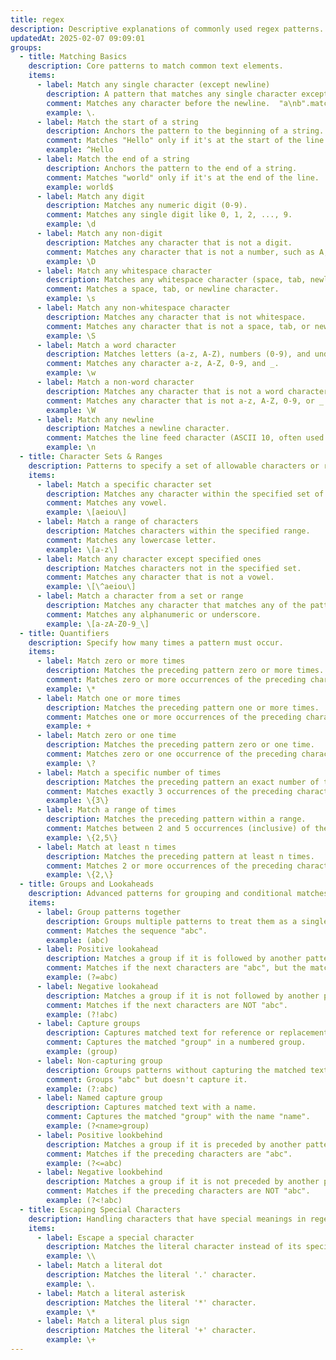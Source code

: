 ```yaml
---
title: regex
description: Descriptive explanations of commonly used regex patterns.
updatedAt: 2025-02-07 09:09:01
groups:
  - title: Matching Basics
    description: Core patterns to match common text elements.
    items:
      - label: Match any single character (except newline)
        description: A pattern that matches any single character except for line breaks.
        comment: Matches any character before the newline.  "a\nb".match(.) only matches "a"
        example: \.
      - label: Match the start of a string
        description: Anchors the pattern to the beginning of a string.
        comment: Matches "Hello" only if it's at the start of the line.
        example: ^Hello
      - label: Match the end of a string
        description: Anchors the pattern to the end of a string.
        comment: Matches "world" only if it's at the end of the line.
        example: world$
      - label: Match any digit
        description: Matches any numeric digit (0-9).
        comment: Matches any single digit like 0, 1, 2, ..., 9.
        example: \d
      - label: Match any non-digit
        description: Matches any character that is not a digit.
        comment: Matches any character that is not a number, such as A, b, $, etc.
        example: \D
      - label: Match any whitespace character
        description: Matches any whitespace character (space, tab, newline, etc.).
        comment: Matches a space, tab, or newline character.
        example: \s
      - label: Match any non-whitespace character
        description: Matches any character that is not whitespace.
        comment: Matches any character that is not a space, tab, or newline.
        example: \S
      - label: Match a word character
        description: Matches letters (a-z, A-Z), numbers (0-9), and underscore (_).
        comment: Matches any character a-z, A-Z, 0-9, and _.
        example: \w
      - label: Match a non-word character
        description: Matches any character that is not a word character.
        comment: Matches any character that is not a-z, A-Z, 0-9, or _.
        example: \W
      - label: Match any newline
        description: Matches a newline character.
        comment: Matches the line feed character (ASCII 10, often used to indicate the end of a line).
        example: \n
  - title: Character Sets & Ranges
    description: Patterns to specify a set of allowable characters or ranges.
    items:
      - label: Match a specific character set
        description: Matches any character within the specified set of characters.
        comment: Matches any vowel.
        example: \[aeiou\]
      - label: Match a range of characters
        description: Matches characters within the specified range.
        comment: Matches any lowercase letter.
        example: \[a-z\]
      - label: Match any character except specified ones
        description: Matches characters not in the specified set.
        comment: Matches any character that is not a vowel.
        example: \[\^aeiou\]
      - label: Match a character from a set or range
        description: Matches any character that matches any of the patterns.
        comment: Matches any alphanumeric or underscore.
        example: \[a-zA-Z0-9_\]
  - title: Quantifiers
    description: Specify how many times a pattern must occur.
    items:
      - label: Match zero or more times
        description: Matches the preceding pattern zero or more times.
        comment: Matches zero or more occurrences of the preceding character or group.
        example: \*
      - label: Match one or more times
        description: Matches the preceding pattern one or more times.
        comment: Matches one or more occurrences of the preceding character or group.
        example: +
      - label: Match zero or one time
        description: Matches the preceding pattern zero or one time.
        comment: Matches zero or one occurrence of the preceding character or group.
        example: \?
      - label: Match a specific number of times
        description: Matches the preceding pattern an exact number of times.
        comment: Matches exactly 3 occurrences of the preceding character or group.
        example: \{3\}
      - label: Match a range of times
        description: Matches the preceding pattern within a range.
        comment: Matches between 2 and 5 occurrences (inclusive) of the preceding character or group.
        example: \{2,5\}
      - label: Match at least n times
        description: Matches the preceding pattern at least n times.
        comment: Matches 2 or more occurrences of the preceding character or group.
        example: \{2,\}
  - title: Groups and Lookaheads
    description: Advanced patterns for grouping and conditional matches.
    items:
      - label: Group patterns together
        description: Groups multiple patterns to treat them as a single unit.
        comment: Matches the sequence "abc".
        example: (abc)
      - label: Positive lookahead
        description: Matches a group if it is followed by another pattern (but doesn't consume it).
        comment: Matches if the next characters are "abc", but the match pointer stays where it was.
        example: (?=abc)
      - label: Negative lookahead
        description: Matches a group if it is not followed by another pattern (but doesn't consume it).
        comment: Matches if the next characters are NOT "abc".
        example: (?!abc)
      - label: Capture groups
        description: Captures matched text for reference or replacement.
        comment: Captures the matched "group" in a numbered group.
        example: (group)
      - label: Non-capturing group
        description: Groups patterns without capturing the matched text.
        comment: Groups "abc" but doesn't capture it.
        example: (?:abc)
      - label: Named capture group
        description: Captures matched text with a name.
        comment: Captures the matched "group" with the name "name".
        example: (?<name>group)
      - label: Positive lookbehind
        description: Matches a group if it is preceded by another pattern (but doesn't consume it).
        comment: Matches if the preceding characters are "abc".
        example: (?<=abc)
      - label: Negative lookbehind
        description: Matches a group if it is not preceded by another pattern (but doesn't consume it).
        comment: Matches if the preceding characters are NOT "abc".
        example: (?<!abc)
  - title: Escaping Special Characters
    description: Handling characters that have special meanings in regex.
    items:
      - label: Escape a special character
        description: Matches the literal character instead of its special meaning.
        example: \\
      - label: Match a literal dot
        description: Matches the literal '.' character.
        example: \.
      - label: Match a literal asterisk
        description: Matches the literal '*' character.
        example: \*
      - label: Match a literal plus sign
        description: Matches the literal '+' character.
        example: \+
---
```

